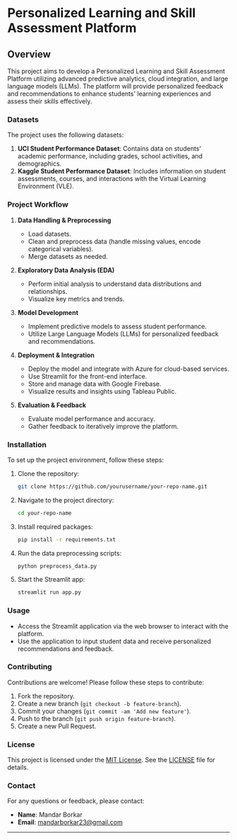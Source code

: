 # Personalized Learning and Skill Assessment Platform

## Overview

This project aims to develop a Personalized Learning and Skill Assessment Platform utilizing advanced predictive analytics, cloud integration, and large language models (LLMs). The platform will provide personalized feedback and recommendations to enhance students' learning experiences and assess their skills effectively.

### Datasets

The project uses the following datasets:

1. **UCI Student Performance Dataset**: Contains data on students' academic performance, including grades, school activities, and demographics.
2. **Kaggle Student Performance Dataset**: Includes information on student assessments, courses, and interactions with the Virtual Learning Environment (VLE).

### Project Workflow

1. **Data Handling & Preprocessing**
   - Load datasets.
   - Clean and preprocess data (handle missing values, encode categorical variables).
   - Merge datasets as needed.

2. **Exploratory Data Analysis (EDA)**
   - Perform initial analysis to understand data distributions and relationships.
   - Visualize key metrics and trends.

3. **Model Development**
   - Implement predictive models to assess student performance.
   - Utilize Large Language Models (LLMs) for personalized feedback and recommendations.

4. **Deployment & Integration**
   - Deploy the model and integrate with Azure for cloud-based services.
   - Use Streamlit for the front-end interface.
   - Store and manage data with Google Firebase.
   - Visualize results and insights using Tableau Public.

5. **Evaluation & Feedback**
   - Evaluate model performance and accuracy.
   - Gather feedback to iteratively improve the platform.

### Installation

To set up the project environment, follow these steps:

1. Clone the repository:

    ```sh
    git clone https://github.com/yourusername/your-repo-name.git
    ```

2. Navigate to the project directory:

    ```sh
    cd your-repo-name
    ```

3. Install required packages:

    ```sh
    pip install -r requirements.txt
    ```

4. Run the data preprocessing scripts:

    ```sh
    python preprocess_data.py
    ```

5. Start the Streamlit app:

    ```sh
    streamlit run app.py
    ```

### Usage

- Access the Streamlit application via the web browser to interact with the platform.
- Use the application to input student data and receive personalized recommendations and feedback.

### Contributing

Contributions are welcome! Please follow these steps to contribute:

1. Fork the repository.
2. Create a new branch (`git checkout -b feature-branch`).
3. Commit your changes (`git commit -am 'Add new feature'`).
4. Push to the branch (`git push origin feature-branch`).
5. Create a new Pull Request.

### License

This project is licensed under the [MIT License](https://opensource.org/licenses/MIT). See the [LICENSE](LICENSE) file for details.

### Contact

For any questions or feedback, please contact:

- **Name**: Mandar Borkar
- **Email**: mandarborkar23@gmail.com

---
